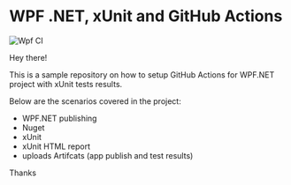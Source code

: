 # WPF .NET, xUnit and GitHub Actions

![Wpf CI](https://github.com/abhilashca/wpf-github-actions-dot-net/workflows/Wpf%20CI/badge.svg)

Hey there!

This is a sample repository on how to setup  GitHub Actions for WPF.NET project with xUnit tests results.

Below are the scenarios covered in the project:
- WPF.NET publishing
- Nuget
- xUnit
- xUnit HTML report
- uploads Artifcats (app publish and test results)

Thanks
